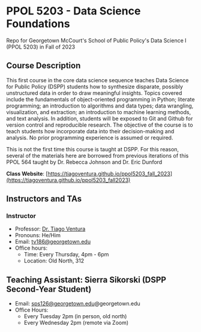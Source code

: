# PPOL 5203 -  Data Science Foundations

Repo for Georgetown McCourt's School of Public Policy's Data Science I (PPOL 5203) in Fall of 2023


## Course Description

This first course in the core data science sequence teaches Data Science for Public Policy (DSPP) students how to synthesize disparate, possibly unstructured data in order to draw meaningful insights. Topics covered include the fundamentals of object-oriented programming in Python; literate programming; an introduction to algorithms and data types; data wrangling, visualization, and extraction; an introduction to machine learning methods, and text analysis. In addition, students will be exposed to Git and Github for version control and reproducible research. The objective of the course is to teach students how incorporate data into their decision-making and analysis. No prior programming experience is assumed or required.

This is not the first time this course is taught at DSPP. For this reason, several of the materials here are borrowed from previous iterations of this PPOL 564 taught by Dr. Rebecca Johnson and Dr. Eric Dunford


**Class Website**: [https://tiagoventura.github.io/ppol5203_fall_2023](https://tiagoventura.github.io/ppol5203_fall2023)

## Instructors and TAs

### Instructor

-   Professor: [Dr. Tiago Ventura](https://www.venturatiago.com/)
-   Pronouns: He/Him
-   Email: [tv186\@georgetown.edu](mailto:tv186@georgetown.edu)
-   Office hours:
    -   Time: Every Thursday, 4pm - 6pm
    -   Location: Old North, 312

## Teaching Assistant: Sierra Sikorski (DSPP Second-Year Student)

-   Email: sps126@georgetown.edu\@georgetown.edu
-   Office Hours:
    -   Every Tuesday 2pm  (in person, old north)
    -   Every Wednesday 2pm (remote via Zoom)

